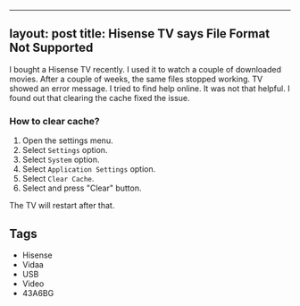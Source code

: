 ------
layout: post
title: Hisense TV says File Format Not Supported
--- 

I bought a Hisense TV recently. I used it to watch a couple of downloaded movies. After a couple of weeks, the same files stopped working. TV showed an error message. I tried to find help online. It was not that helpful. I found out that clearing the cache fixed the issue.

### How to clear cache?

1. Open the settings menu.
2. Select `Settings` option.
3. Select `System` option.
4. Select `Application Settings` option.
5. Select `Clear Cache`.
6. Select and press "Clear" button.

The TV will restart after that.

## Tags

- Hisense
- Vidaa
- USB
- Video
- 43A6BG
